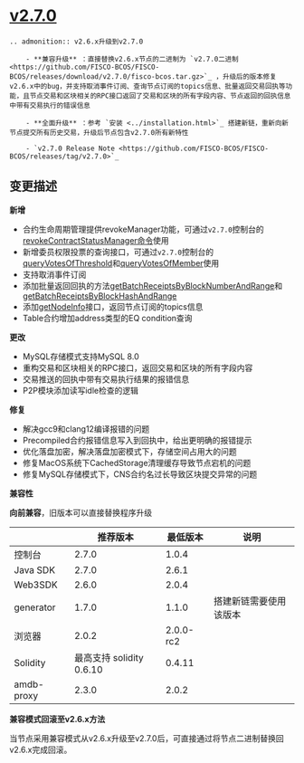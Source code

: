 # [v2.7.0](https://github.com/FISCO-BCOS/FISCO-BCOS/releases/tag/v2.7.0)

```eval_rst
.. admonition:: v2.6.x升级到v2.7.0

    - **兼容升级** ：直接替换v2.6.x节点的二进制为 `v2.7.0二进制 <https://github.com/FISCO-BCOS/FISCO-BCOS/releases/download/v2.7.0/fisco-bcos.tar.gz>`_ ，升级后的版本修复v2.6.x中的bug，并支持取消事件订阅、查询节点订阅的topics信息、批量返回交易回执等功能，且节点交易和区块相关的RPC接口返回了交易和区块的所有字段内容、节点返回的回执信息中带有交易执行的错误信息

    - **全面升级** ：参考 `安装 <../installation.html>`_ 搭建新链，重新向新节点提交所有历史交易，升级后节点包含v2.7.0所有新特性

    - `v2.7.0 Release Note <https://github.com/FISCO-BCOS/FISCO-BCOS/releases/tag/v2.7.0>`_
```

## 变更描述

**新增**

- 合约生命周期管理提供revokeManager功能，可通过`v2.7.0`控制台的[revokeContractStatusManager命令](../manual/console_of_java_sdk.html#revokecontractstatusmanager)使用
- 新增委员权限投票的查询接口，可通过`v2.7.0`控制台的[queryVotesOfThreshold](../manual/console_of_java_sdk.html#queryvotesofthreshold)和[queryVotesOfMember](../manual/console_of_java_sdk.html#queryvotesofmember)使用
- 支持取消事件订阅
- 添加批量返回回执的方法[getBatchReceiptsByBlockNumberAndRange](../api.html#getbatchreceiptsbyblocknumberandrange)和[getBatchReceiptsByBlockHashAndRange](../api.html#getbatchreceiptsbyblockhashandrange)
- 添加[getNodeInfo](../api.html#getnodeinfo)接口，返回节点订阅的topics信息
- Table合约增加address类型的EQ condition查询

**更改**

- MySQL存储模式支持MySQL 8.0
- 重构交易和区块相关的RPC接口，返回交易和区块的所有字段内容
- 交易推送的回执中带有交易执行结果的报错信息
- P2P模块添加读写idle检查的逻辑

**修复**

- 解决gcc9和clang12编译报错的问题
- Precompiled合约报错信息写入到回执中，给出更明确的报错提示
- 优化落盘加密，解决落盘加密模式下，存储空间占用大的问题
- 修复MacOS系统下CachedStorage清理缓存导致节点宕机的问题
- 修复MySQL存储模式下，CNS合约名过长导致区块提交异常的问题

**兼容性**

**向前兼容**，旧版本可以直接替换程序升级

|            | 推荐版本                | 最低版本  | 说明                   |
| ---------- | ----------------------- | --------- | ---------------------- |
| 控制台     | 2.7.0                  | 1.0.4     |                        |
| Java SDK        | 2.7.0                   | 2.6.1     |     |
| Web3SDK        | 2.6.0                   | 2.0.4     |      |                  
| generator  | 1.7.0                   | 1.1.0     | 搭建新链需要使用该版本 |
| 浏览器     | 2.0.2                   | 2.0.0-rc2 |                        |
| Solidity   | 最高支持 solidity 0.6.10 | 0.4.11    |                        |
| amdb-proxy | 2.3.0                   | 2.0.2     |                        |

**兼容模式回滚至v2.6.x方法**

当节点采用兼容模式从v2.6.x升级至v2.7.0后，可直接通过将节点二进制替换回v2.6.x完成回滚。


